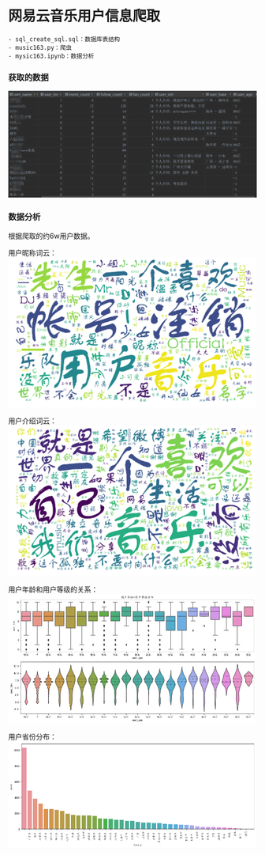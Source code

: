 # 网易云音乐用户信息爬取

    - sql_create_sql.sql：数据库表结构
    - music163.py：爬虫
    - mysic163.ipynb：数据分析


### 获取的数据
![show](./pic_show/user_info.png)

### 数据分析
根据爬取的约6w用户数据。

用户昵称词云：
![show](pic_show/wc_username.png)

用户介绍词云：
![show](pic_show/wc_userintr.png)

用户年龄和用户等级的关系：
![show](./pic_show/user_age_lev.png)

用户省份分布：
![show](./pic_show/user_province.png)

